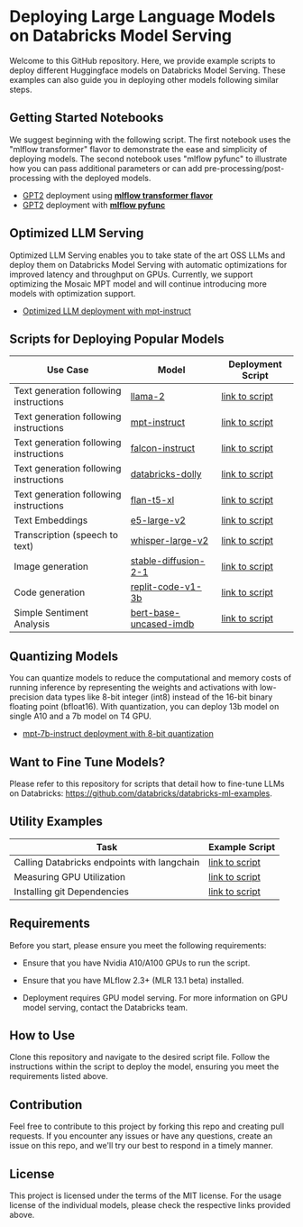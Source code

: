 # Deploying Large Language Models on Databricks Model Serving
Welcome to this GitHub repository. Here, we provide example scripts to deploy different Huggingface models on Databricks Model Serving. These examples can also guide you in deploying other models following similar steps.

## Getting Started Notebooks
We suggest beginning with the following script. The first notebook uses the "mlflow transformer" flavor to demonstrate the ease and simplicity of deploying models. The second notebook uses "mlflow pyfunc" to illustrate how you can pass additional parameters or can add pre-processing/post-processing with the deployed models.
- [GPT2](https://huggingface.co/gpt2) deployment using [**mlflow transformer flavor**](examples/gpt2(mlflow.transformers).py)
- [GPT2](https://huggingface.co/gpt2) deployment with [**mlflow pyfunc**](examples/gpt2(pyfunc).py)

## Optimized LLM Serving
Optimized LLM Serving enables you to take state of the art OSS LLMs and deploy them on Databricks Model Serving with automatic optimizations for improved latency and throughput on GPUs. Currently, we support optimizing the Mosaic MPT model and will continue introducing more models with optimization support.
- [Optimized LLM deployment with mpt-instruct](examples/Optimized-LLM-Serving-Example.py) 

## Scripts for Deploying Popular Models

| Use Case | Model | Deployment Script |
|-------|-------|-------------------|
|Text generation following instructions|[llama-2](https://huggingface.co/meta-llama/Llama-2-7b-chat-hf) | [link to script](examples/llama-2-7b-chat-hf.py) |
|Text generation following instructions|[mpt-instruct](https://huggingface.co/mosaicml/mpt-7b-instruct) | [link to script](examples/Optimized-LLM-Serving-Example.py) |
|Text generation following instructions|[falcon-instruct](https://huggingface.co/tiiuae/falcon-7b-instruct) | [link to script](examples/falcon-7b-instruct(pyfunc).py) |
|Text generation following instructions|[databricks-dolly](https://huggingface.co/databricks/dolly-v2-7b) | [link to script](examples/dolly-v2(pyfunc).py) |
|Text generation following instructions|[flan-t5-xl](https://huggingface.co/google/flan-t5-xl) | [link to script](examples/flan-t5-xl.py)|
|Text Embeddings|[e5-large-v2](https://huggingface.co/intfloat/e5-large-v2) | [link to script](examples/e5-large-v2(pyfunc).py) |
|Transcription (speech to text)|[whisper-large-v2](https://huggingface.co/openai/whisper-large-v2) | [link to script](examples/whisper-large-v2(pyfunc).py)|
|Image generation|[stable-diffusion-2-1](https://huggingface.co/stabilityai/stable-diffusion-2-1) | [link to script](examples/stable-diffusion-2-1(pyfunc).py)|
|Code generation|[replit-code-v1-3b](https://huggingface.co/replit/replit-code-v1-3b) | [link to script](examples/replit-code-v1-3b(pyfunc).py) |
|Simple Sentiment Analysis|[bert-base-uncased-imdb](https://huggingface.co/textattack/bert-base-uncased-imdb) | [link to script](examples/bert-sentiment(pyfunc).py) |

## Quantizing Models
You can quantize models to reduce the computational and memory costs of running inference by representing the weights and activations with low-precision data types like 8-bit integer (int8) instead of the 16-bit binary floating point (bfloat16). With quantization, you can deploy 13b model on single A10 and a 7b model on T4 GPU.
- [mpt-7b-instruct deployment with 8-bit quantization](examples/mpt-7b-instruct-quantized.py)

## Want to Fine Tune Models?
Please refer to this repository for scripts that detail how to fine-tune LLMs on Databricks: https://github.com/databricks/databricks-ml-examples.
## Utility Examples
| Task | Example Script | 
|-------| ---------------|
| Calling Databricks endpoints with langchain | [link to script](examples/langchain.py)
| Measuring GPU Utilization| [link to script](examples/measuring-GPU-utilization.py)
| Installing git Dependencies| [link to script](examples/installing-git-dependencies.py)

## Requirements
Before you start, please ensure you meet the following requirements:

- Ensure that you have Nvidia A10/A100 GPUs to run the script.

- Ensure that you have MLflow 2.3+ (MLR 13.1 beta) installed.

- Deployment requires GPU model serving. For more information on GPU model serving, contact the Databricks team.

## How to Use
Clone this repository and navigate to the desired script file. Follow the instructions within the script to deploy the model, ensuring you meet the requirements listed above.

## Contribution
Feel free to contribute to this project by forking this repo and creating pull requests. If you encounter any issues or have any questions, create an issue on this repo, and we'll try our best to respond in a timely manner.

## License
This project is licensed under the terms of the MIT license. For the usage license of the individual models, please check the respective links provided above.
